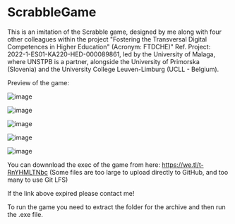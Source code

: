 # ScrabbleGame

This is an imitation of the Scrabble game, designed by me along with four other colleagues within the project "Fostering the Transversal Digital Competences in Higher Education" (Acronym: FTDCHE)" Ref. Project: 2022-1-ES01-KA220-HED-000089861, led by the University of Malaga, where UNSTPB is a partner, alongside the University of Primorska (Slovenia) and the University College Leuven-Limburg (UCLL - Belgium).

Preview of the game:

![image](https://github.com/adriangiurescu/ScrabbleGame/assets/119113960/ed608840-1542-41fd-a911-45ccf2849616)

![image](https://github.com/adriangiurescu/ScrabbleGame/assets/119113960/1f62f8bd-5a75-4d31-81f7-66aec0bd8c01)

![image](https://github.com/adriangiurescu/ScrabbleGame/assets/119113960/f1c66fe5-2acf-4645-badb-1abfb52f1a5e)

![image](https://github.com/adriangiurescu/ScrabbleGame/assets/119113960/a9a2910a-0290-4963-8bf3-8f54f85eada0)

![image](https://github.com/adriangiurescu/ScrabbleGame/assets/119113960/0ee7ecf8-8245-4bf8-99be-809595d3d3f3)

You can downnload the exec of the game from here: https://we.tl/t-RnYHMLTNbc (Some files are too large to upload directly to GitHub, and too many to use Git LFS)

If the link above expired please contact me!

To run the game you need to extract the folder for the archive and then run the .exe file. 
